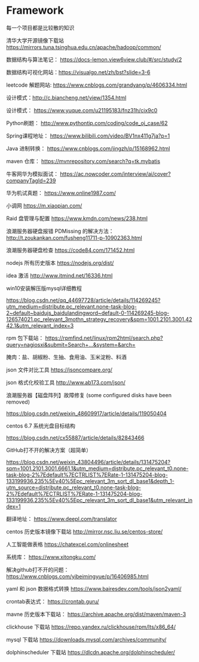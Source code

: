 # Framework
每一个项目都是比较散的知识

清华大学开源镜像下载站 https://mirrors.tuna.tsinghua.edu.cn/apache/hadoop/common/

数据结构与算法笔记： https://docs-lemon.view6view.club/#/src/study/2

数据结构可视化网站：https://visualgo.net/zh/bst?slide=3-6

leetcode 解题网站: https://www.cnblogs.com/grandyang/p/4606334.html

设计模式：http://c.biancheng.net/view/1354.html

设计模式： https://www.yuque.com/u21195183/fnz31h/cix9c0

Python刷题： http://www.pythontip.com/coding/code_oj_case/62

Spring课程地址： https://www.bilibili.com/video/BV1nx411g7ja?p=1

Java 进制转换： https://www.cnblogs.com/jingzh/p/15168962.html

maven 仓库： https://mvnrepository.com/search?q=tk.mybatis

牛客网华为模拟面试： https://ac.nowcoder.com/interview/ai/cover?companyTagId=239

华为机试真题： https://www.online1987.com/

小调网  https://m.xiaopian.com/

Raid 盘管理与配置  https://www.kmdn.com/news/238.html

浪潮服务器硬盘报错 PDMissing 的解决方法： http://t.zoukankan.com/fusheng11711-p-10902363.html

浪潮服务器硬盘检查  https://code84.com/171452.html

nodejs 所有历史版本 https://nodejs.org/dist/

idea 激活  http://www.itmind.net/16336.html



win10安装解压版mysql详细教程 

https://blog.csdn.net/qq_44697728/article/details/114269245?utm_medium=distribute.pc_relevant.none-task-blog-2~default~baidujs_baidulandingword~default-0-114269245-blog-126574021.pc_relevant_3mothn_strategy_recovery&spm=1001.2101.3001.4242.1&utm_relevant_index=3



rpm 包下载站：  https://rpmfind.net/linux/rpm2html/search.php?query=nagiosxi&submit=Search+...&system=&arch=



腌肉：盐、胡椒粉、生抽、食用油、玉米淀粉、料酒



json 文件对比工具		https://jsoncompare.org/   

json 格式化校验工具		http://www.ab173.com/json/ 



浪潮服务器【磁盘阵列】故障修复 (some configured disks have been removed)

https://blog.csdn.net/weixin_48609917/article/details/119050404



centos 6.7 系统光盘目标结构

https://blog.csdn.net/cx55887/article/details/82843466



GitHub打不开的解决方案（超简单）

https://blog.csdn.net/weixin_43804496/article/details/131475204?spm=1001.2101.3001.6661.1&utm_medium=distribute.pc_relevant_t0.none-task-blog-2%7Edefault%7ECTRLIST%7ERate-1-131475204-blog-133199936.235%5Ev40%5Epc_relevant_3m_sort_dl_base1&depth_1-utm_source=distribute.pc_relevant_t0.none-task-blog-2%7Edefault%7ECTRLIST%7ERate-1-131475204-blog-133199936.235%5Ev40%5Epc_relevant_3m_sort_dl_base1&utm_relevant_index=1



翻译地址： https://www.deepl.com/translator



centos 历史版本镜像下载站    http://mirror.nsc.liu.se/centos-store/   

人工智能做表格 https://chatexcel.com/onlinesheet

系统库： https://www.xitongku.com/

解决github打不开的问题： https://www.cnblogs.com/yibeimingyue/p/16406985.html



yaml 和 json 数据格式转换 https://www.bairesdev.com/tools/json2yaml/



crontab表达式： https://crontab.guru/



mavne 历史版本下载站： https://archive.apache.org/dist/maven/maven-3



clickhouse 下载站 https://repo.yandex.ru/clickhouse/rpm/lts/x86_64/

mysql 下载站 https://downloads.mysql.com/archives/community/

dolphinscheduler  下载站  https://dlcdn.apache.org/dolphinscheduler/